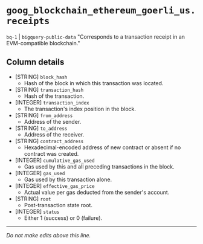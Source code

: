 # `goog_blockchain_ethereum_goerli_us.receipts`
`bq-1` | `bigquery-public-data`
"Corresponds to a transaction receipt in an EVM-compatible blockchain."

## Column details
* [STRING]    `block_hash`
  - Hash of the block in which this transaction was located.
* [STRING]    `transaction_hash`
  - Hash of the transaction.
* [INTEGER]   `transaction_index`
  - The transaction's index position in the block.
* [STRING]    `from_address`
  - Address of the sender.
* [STRING]    `to_address`
  - Address of the receiver.
* [STRING]    `contract_address`
  - Hexadecimal-encoded address of new contract or absent if no contract was created.
* [INTEGER]   `cumulative_gas_used`
  - Gas used by this and all preceding transactions in the block.
* [INTEGER]   `gas_used`
  - Gas used by this transaction alone.
* [INTEGER]   `effective_gas_price`
  - Actual value per gas deducted from the sender's account.
* [STRING]    `root`
  - Post-transaction state root.
* [INTEGER]   `status`
  - Either 1 (success) or 0 (failure).

-------------------------------------------------------------------------------
*Do not make edits above this line.*

